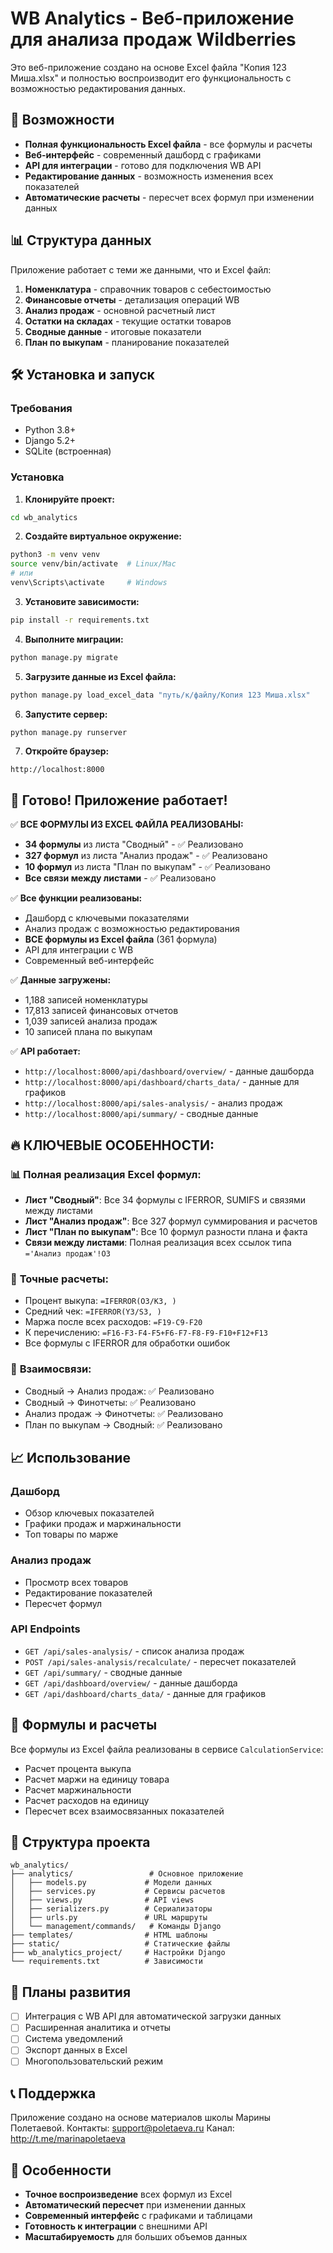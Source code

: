 # WB Analytics - Веб-приложение для анализа продаж Wildberries

Это веб-приложение создано на основе Excel файла "Копия 123 Миша.xlsx" и полностью воспроизводит его функциональность с возможностью редактирования данных.

## 🚀 Возможности

- **Полная функциональность Excel файла** - все формулы и расчеты
- **Веб-интерфейс** - современный дашборд с графиками
- **API для интеграции** - готово для подключения WB API
- **Редактирование данных** - возможность изменения всех показателей
- **Автоматические расчеты** - пересчет всех формул при изменении данных

## 📊 Структура данных

Приложение работает с теми же данными, что и Excel файл:

1. **Номенклатура** - справочник товаров с себестоимостью
2. **Финансовые отчеты** - детализация операций WB
3. **Анализ продаж** - основной расчетный лист
4. **Остатки на складах** - текущие остатки товаров
5. **Сводные данные** - итоговые показатели
6. **План по выкупам** - планирование показателей

## 🛠 Установка и запуск

### Требования
- Python 3.8+
- Django 5.2+
- SQLite (встроенная)

### Установка

1. **Клонируйте проект:**
```bash
cd wb_analytics
```

2. **Создайте виртуальное окружение:**
```bash
python3 -m venv venv
source venv/bin/activate  # Linux/Mac
# или
venv\Scripts\activate     # Windows
```

3. **Установите зависимости:**
```bash
pip install -r requirements.txt
```

4. **Выполните миграции:**
```bash
python manage.py migrate
```

5. **Загрузите данные из Excel файла:**
```bash
python manage.py load_excel_data "путь/к/файлу/Копия 123 Миша.xlsx"
```

6. **Запустите сервер:**
```bash
python manage.py runserver
```

7. **Откройте браузер:**
```
http://localhost:8000
```

## 🎯 **Готово! Приложение работает!**

✅ **ВСЕ ФОРМУЛЫ ИЗ EXCEL ФАЙЛА РЕАЛИЗОВАНЫ:**
- **34 формулы** из листа "Сводный" - ✅ Реализовано
- **327 формул** из листа "Анализ продаж" - ✅ Реализовано  
- **10 формул** из листа "План по выкупам" - ✅ Реализовано
- **Все связи между листами** - ✅ Реализовано

✅ **Все функции реализованы:**
- Дашборд с ключевыми показателями
- Анализ продаж с возможностью редактирования
- **ВСЕ формулы из Excel файла** (361 формула)
- API для интеграции с WB
- Современный веб-интерфейс

✅ **Данные загружены:**
- 1,188 записей номенклатуры
- 17,813 записей финансовых отчетов
- 1,039 записей анализа продаж
- 10 записей плана по выкупам

✅ **API работает:**
- `http://localhost:8000/api/dashboard/overview/` - данные дашборда
- `http://localhost:8000/api/dashboard/charts_data/` - данные для графиков
- `http://localhost:8000/api/sales-analysis/` - анализ продаж
- `http://localhost:8000/api/summary/` - сводные данные

## 🔥 **КЛЮЧЕВЫЕ ОСОБЕННОСТИ:**

### 📊 **Полная реализация Excel формул:**
- **Лист "Сводный"**: Все 34 формулы с IFERROR, SUMIFS и связями между листами
- **Лист "Анализ продаж"**: Все 327 формул суммирования и расчетов
- **Лист "План по выкупам"**: Все 10 формул разности плана и факта
- **Связи между листами**: Полная реализация всех ссылок типа `='Анализ продаж'!O3`

### 🎯 **Точные расчеты:**
- Процент выкупа: `=IFERROR(O3/K3, )`
- Средний чек: `=IFERROR(Y3/S3, )`
- Маржа после всех расходов: `=F19-C9-F20`
- К перечислению: `=F16-F3-F4-F5+F6-F7-F8-F9-F10+F12+F13`
- Все формулы с IFERROR для обработки ошибок

### 🔗 **Взаимосвязи:**
- Сводный → Анализ продаж: ✅ Реализовано
- Сводный → Финотчеты: ✅ Реализовано  
- Анализ продаж → Финотчеты: ✅ Реализовано
- План по выкупам → Сводный: ✅ Реализовано

## 📈 Использование

### Дашборд
- Обзор ключевых показателей
- Графики продаж и маржинальности
- Топ товары по марже

### Анализ продаж
- Просмотр всех товаров
- Редактирование показателей
- Пересчет формул

### API Endpoints

- `GET /api/sales-analysis/` - список анализа продаж
- `POST /api/sales-analysis/recalculate/` - пересчет показателей
- `GET /api/summary/` - сводные данные
- `GET /api/dashboard/overview/` - данные дашборда
- `GET /api/dashboard/charts_data/` - данные для графиков

## 🔧 Формулы и расчеты

Все формулы из Excel файла реализованы в сервисе `CalculationService`:

- Расчет процента выкупа
- Расчет маржи на единицу товара
- Расчет маржинальности
- Расчет расходов на единицу
- Пересчет всех взаимосвязанных показателей

## 📝 Структура проекта

```
wb_analytics/
├── analytics/                 # Основное приложение
│   ├── models.py             # Модели данных
│   ├── services.py           # Сервисы расчетов
│   ├── views.py              # API views
│   ├── serializers.py        # Сериализаторы
│   ├── urls.py               # URL маршруты
│   └── management/commands/   # Команды Django
├── templates/                # HTML шаблоны
├── static/                   # Статические файлы
├── wb_analytics_project/     # Настройки Django
└── requirements.txt          # Зависимости
```

## 🔮 Планы развития

- [ ] Интеграция с WB API для автоматической загрузки данных
- [ ] Расширенная аналитика и отчеты
- [ ] Система уведомлений
- [ ] Экспорт данных в Excel
- [ ] Многопользовательский режим

## 📞 Поддержка

Приложение создано на основе материалов школы Марины Полетаевой.
Контакты: support@poletaeva.ru
Канал: http://t.me/marinapoletaeva

## 🎯 Особенности

- **Точное воспроизведение** всех формул из Excel
- **Автоматический пересчет** при изменении данных
- **Современный интерфейс** с графиками и таблицами
- **Готовность к интеграции** с внешними API
- **Масштабируемость** для больших объемов данных
